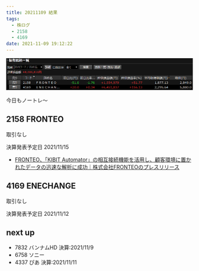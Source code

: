 ```yaml
---
title: 20211109 結果
tags:
  - 株ログ
  - 2158
  - 4169
date: 2021-11-09 19:12:22
---
```


![i](/kab/img/20211109000.png)

今日もノートレ～

## 2158 FRONTEO

取引なし

決算発表予定日 2021/11/15

- [FRONTEO、「KIBIT Automator」の相互接続機能を活用し、顧客環境に置かれたデータの迅速な解析に成功｜株式会社FRONTEOのプレスリリース](https://prtimes.jp/main/html/rd/p/000000421.000006776.html)

## 4169 ENECHANGE

取引なし

決算発表予定日 2021/11/12

## next up

- 7832 バンナムHD 決算:2021/11/9
- 6758 ソニー
- 4337 ぴあ 決算:2021/11/11
